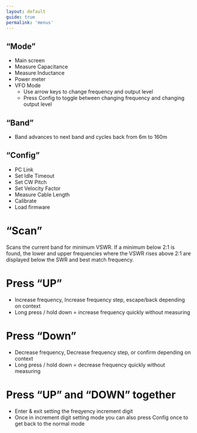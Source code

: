 ```yaml
---
layout: default
guide: true
permalink: 'menus'
---
```



## “Mode”
- Main screen
- Measure Capacitance
- Measure Inductance
- Power meter
- VFO Mode
    - Use arrow keys to change frequency and output level
    - Press Config to toggle between changing frequency and changing output level
## “Band”
- Band advances to next band and cycles back from 6m to 160m
## “Config”
- PC Link
- Set Idle Timeout
- Set CW Pitch
- Set Velocity Factor
- Measure Cable Length
- Calibrate
- Load firmware
# “Scan”
Scans the current band for minimum VSWR. If a minimum below 2:1 is found, the lower and upper frequencies where the VSWR rises above 2:1 are displayed below the SWR and best match frequency.
# Press “UP”
- Increase frequency, Increase frequency step, escape/back depending on context
- Long press / hold down = increase frequency quickly without measuring
# Press “Down”
- Decrease frequency, Decrease frequency step, or confirm depending on context
- Long press / hold down = decrease frequency quickly without measuring
# Press “UP” and “DOWN” together
- Enter & exit setting the freqyency increment digit
- Once in  increment digit setting mode you can also press Config once to get back to the normal mode
